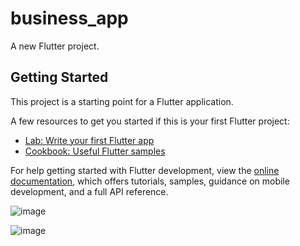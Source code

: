 # business_app

A new Flutter project.

## Getting Started

This project is a starting point for a Flutter application.

A few resources to get you started if this is your first Flutter project:

- [Lab: Write your first Flutter app](https://docs.flutter.dev/get-started/codelab)
- [Cookbook: Useful Flutter samples](https://docs.flutter.dev/cookbook)

For help getting started with Flutter development, view the
[online documentation](https://docs.flutter.dev/), which offers tutorials,
samples, guidance on mobile development, and a full API reference.


![image](https://github.com/user-attachments/assets/3fc65b4d-ab4d-4e79-a696-3f7dc98716dd)

![image](https://github.com/user-attachments/assets/90946fb3-6ac1-40eb-9fd2-dcf4a2eee6d5)
